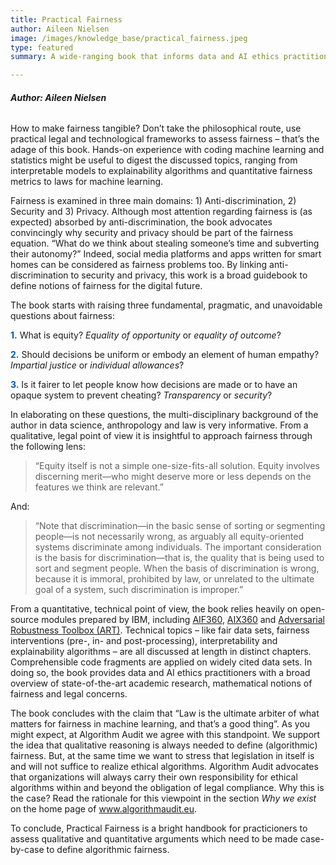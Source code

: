 ```yaml
---
title: Practical Fairness
author: Aileen Nielsen
image: /images/knowledge_base/practical_fairness.jpeg
type: featured
summary: A wide-ranging book that informs data and AI ethics practitioners about recent advances in open-source toolkits and legal frameworks.

---
```

###### **Author: Aileen Nielsen**

How to make fairness tangible? Don’t take the philosophical route, use practical legal and technological frameworks to assess fairness – that’s the adage of this book. Hands-on experience with coding machine learning and statistics might be useful to digest the discussed topics, ranging from interpretable models to explainability algorithms and quantitative fairness metrics to laws for machine learning. 

Fairness is examined in three main domains: 1) Anti-discrimination, 2) Security and 3) Privacy. Although most attention regarding fairness is (as expected) absorbed by anti-discrimination, the book advocates convincingly why security and privacy should be part of the fairness equation. “What do we think about stealing someone’s time and subverting their autonomy?” Indeed, social media platforms and apps written for smart homes can be considered as fairness problems too. By linking anti-discrimination to security and privacy, this work is a broad guidebook to define notions of fairness for the digital future.

The book starts with raising three fundamental, pragmatic, and unavoidable questions about fairness: 

<span style="color:#005aa7; font-weight: bold;">1\.</span> What is equity? _Equality of opportunity_ or _equality of outcome_?

<span style="color:#005aa7; font-weight: bold;">2\.</span> Should decisions be uniform or embody an element of human empathy? _Impartial justice_ or _individual allowances_?

<span style="color:#005aa7; font-weight: bold;">3\.</span> Is it fairer to let people know how decisions are made or to have an opaque system to prevent cheating? _Transparency_ or _security_?

In elaborating on these questions, the multi-disciplinary background of the author in data science, anthropology and law is very informative. From a qualitative, legal point of view it is insightful to approach fairness through the following lens:

> “Equity itself is not a simple one-size-fits-all solution. Equity involves discerning merit—who might deserve more or less depends on the features we think are relevant.”

And:

> “Note that discrimination—in the basic sense of sorting or segmenting people—is not necessarily wrong, as arguably all equity-oriented systems discriminate among individuals. The important consideration is the basis for discrimination—that is, the quality that is being used to sort and segment people. When the basis of discrimination is wrong, because it is immoral, prohibited by law, or unrelated to the ultimate goal of a system, such discrimination is improper.”

From a quantitative, technical point of view, the book relies heavily on open-source modules prepared by IBM, including <a href="https://aif360.mybluemix.net/" target="_blank">AIF360</a>, <a href="https://aix360.mybluemix.net/" target="_blank">AIX360</a> and <a href="https://adversarial-robustness-toolbox.org/" target="_blank">Adversarial Robustness Toolbox (ART)</a>. Technical topics – like fair data sets, fairness interventions (pre-, in- and post-processing), interpretability and explainability algorithms – are all discussed at length in distinct chapters. Comprehensible code fragments are applied on widely cited data sets. In doing so, the book provides data and AI ethics practitioners with a broad overview of state-of-the-art academic research, mathematical notions of fairness and legal concerns.

The book concludes with the claim that “Law is the ultimate arbiter of what matters for fairness in machine learning, and that’s a good thing”. As you might expect, at Algorithm Audit we agree with this standpoint. We support the idea that qualitative reasoning is always needed to define (algorithmic) fairness. But, at the same time we want to stress that legislation in itself is and will not suffice to realize ethical algorithms. Algorithm Audit advocates that organizations will always carry their own responsibility for ethical algorithms within and beyond the obligation of legal compliance. Why this is the case? Read the rationale for this viewpoint in the section _Why we exist_ on the home page of <a href="www.algorithmaudit.eu/" target="_blank">www.algorithmaudit.eu</a>. 

To conclude, Practical Fairness is a bright handbook for practicioners to assess qualitative and quantitative arguments which need to be made case-by-case to define algorithmic fairness.


<!-- _Update 28-12-2021_

We are happy to announce Aileen Nielsen is now part of Algorithm Audit’s Board of Advice. -->


